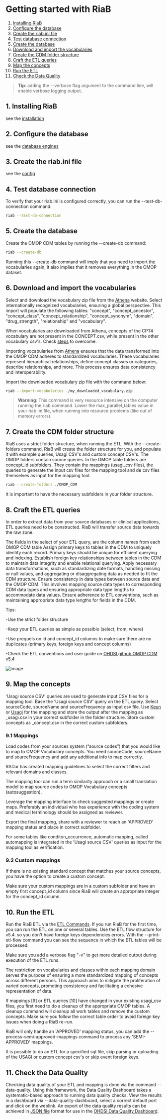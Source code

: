 # Getting started with RiaB

1. [Installing RiaB](#1-installing-riab)
2. [Configure the database](#2-configure-the-database)
3. [Create the riab.ini file](#3-create-the-riabini-file)
4. [Test database connection](#4-test-database-connection)
5. [Create the database](#5-create-the-database)
6. [Download and import the vocabularies](#6-download-and-import-the-vocabularies)
7. [Create the CDM folder structure](#7-create-the-cdm-folder-structure)
8. [Craft the ETL queries](#8-craft-the-etl-queries)
9. [Map the concepts](#9-map-the-concepts)
10. [Run the ETL](#10-run-the-etl)
11. [Check the Data Quality](#11-check-the-data-quality)

> **Tip**: adding the --verbose flag argument to the command line, will enable verbose logging output. 

## 1. Installing RiaB

see the [installation](installation.md)

## 2. Configure the database

see the [database engines](database_engines.md) 

## 3. Create the riab.ini file

see the [config](config.md)

## 4. Test database connection

To verify that your riab.ini is configured correctly, you can run the --test-db-connection command:

```bash
riab --test-db-connection
```

## 5. Create the database

Create the OMOP CDM tables by running the --create-db command:

```bash
riab --create-db
```

Running this --create-db command will imply that you need to import the vocabularies again, it also implies that it removes everything in the OMOP dataset. 

## 6. Download and import the vocabularies

Select and download the vocabulary zip file from the [Athena](https://athena.ohdsi.org/vocabulary/list) website. Select internationally recognized vocabularies, ensuring a global perspective. This import will populate the following tables:  "concept",
            "concept_ancestor",
            "concept_class",
            "concept_relationship",
            "concept_synonym",
            "domain",
            "drug_strength",
            "relationship" and
            "vocabulary".

When vocabularies are downloaded from Athena, concepts of the CPT4 vocabulary are not present in the CONCEPT.csv, while present in the other vocabulary csv's. Check [steps](post-process-CPT4-concepts.md) to overcome.

Importing vocabularies from [Athena](https://athena.ohdsi.org/vocabulary/list) ensures that the data transformed into the OMOP CDM adheres to standardized vocabularies. These vocabularies represent hierarchical relationships, define concept classes or categories, describe relationships, and more. This process ensures data consistency and interoperability.

Import the downloaded vocabulary zip file with the command below:

```bash
riab --import-vocabularies ./my_downloaded_vocabulary.zip
```

> **Warning**: This command is very resource intensive on the computer running the riab command. Lower the max_parallel_tables value in your riab.ini file, when running into resource problems (like out of memory errors).


## 7. Create the CDM folder structure

RiaB uses a strict folder structure, when running the ETL. With the --create-folders command, RiaB will create the folder structure for you, and populate it with example queries, Usagi CSV's and custom concept CSV's. The OMOP folders contain source queries. In the OMOP table folders are concept_id subfolders. They contain the mappings (usagi_csv files), the queries to generate the input csv files for the mapping tool and de csv files themselves as input for the mapping tool. 

```bash
riab --create-folders ./OMOP_CDM
```    
It is important to have the necessary subfolders in your folder structure. 

## 8. Craft the ETL queries

In order to extract data from your source databases or clinical applications, ETL queries need to be constructed. RiaB will transfer source data towards the raw zone.

The fields in the select of your ETL query, are the column names from each OMOP CDM table
Assign primary keys to tables in the CDM to uniquely identify each record. Primary keys should be unique for efficient querying and indexing.
Establish foreign key relationships between tables in the CDM to maintain data integrity and enable relational querying. 
Apply necessary data transformations, such as standardizing date formats, handling missing or null values, and aggregating or disaggregating data as needed to fit the CDM structure.
Ensure consistency in data types between source data and the OMOP CDM. This involves mapping source data types to corresponding CDM data types and ensuring appropriate data type lengths to accommodate data values.
Ensure adherence to ETL conventions, such as maintaining appropriate data type lengths for fields in the CDM.

Tips:

-Use the strict folder structure

-Keep your ETL queries as simple as possible (select, from, where)

-Use prequels on id and concept_id columns to make sure there are no duplicates (primary keys, foreign keys and concept columns)

-Check the ETL conventions and user guide on [OHDSI github OMOP CDM v5.4](https://ohdsi.github.io/CommonDataModel/cdm54.html#observation)

![image](https://github.com/RADar-AZDelta/Rabbit-in-a-Blender/assets/98580512/0724d2e9-9913-4574-a87b-00c0818db201)


## 9. Map the concepts

'Usagi source CSV' queries are used to generate input CSV files for a mapping tool. Base the ‘Usagi source CSV’ query on the ETL query. Select sourceCode, sourceName and sourceFrequency as input csv file. Use [Keun](https://radar-azdelta.github.io/Keun/) or [Usagi](https://ohdsi.github.io/Usagi/) for the mapping and store the output after the mapping as _usagi.csv in your correct subfolder in the folder structure. Store custom concepts as _concept.csv in the correct custom subfolders.

### 9.1 Mappings

Load codes from your sources system (“source codes”) that you would like to map to OMOP Vocabulary concepts. You need sourceCode, sourceName and sourceFrequency and add any additional info to map correctly.

RADar has created mapping guidelines to select the correct filters and relevant domains and classes.

The mapping tool can run a term similarity approach or a small translation model to map source codes to OMOP Vocabulary concepts (autosuggestion).

Leverage the mapping interface to check suggested mappings or create maps. Preferably an individual who has experience with the coding system and medical terminology should be assigned as reviewer.

Export the final mapping, share with a reviewer to reach an 'APPROVED' mapping status and place in correct subfolder.

For some tables like conditon_occurrence, automatic mapping, called automapping is integrated in the 'Usagi source CSV' queries as input for the mapping tool as verification.


### 9.2 Custom mappings

If there is no existing standard concept that matches your source concepts, you have the option to create a custom concept.

Make sure your custom mappings are in a custom subfolder and have an empty first concept_id column since RiaB will create an appropriate integer for the concept_id column.

## 10. Run the ETL

Run the RiaB ETL via the [ETL Commands](cli.md). If you run RiaB for the first time, you can run the ETL on one or several tables. Use the ETL flow structure for v5.4. so you don't have foreign keys dependencies errors. With the --print-etl-flow command you can see the sequence in which the ETL tables will be processed.

Make sure you add a verbose flag "-v" to get more detailed output during execution of the ETL runs.

The restriction on vocabularies and classes within each mapping domain serves the purpose of ensuring a more standardized mapping of concepts across different persons. This approach aims to mitigate the proliferation of varied concepts, promoting consistency and facilitating a cohesive representation of data.

If mappings [9] or ETL queries [10] have changed in your existing usagi_csv files, you first need to do a cleanup of the appropriate OMOP tables. A cleanup command will cleanup all work tables and remove the custom concepts. Make sure you follow the correct table order to avoid foreign key issues when doing a RiaB re-run.

RiaB will only handle an 'APPROVED' mapping status, you can add the --process-semi-approved-mappings command to process any 'SEMI-APPROVED' mappings.

It is possible to do an ETL for a specified sql file, skip parsing or uploading of the USAGI or custom concept csv's or skip event foreign keys.

## 11. Check the Data Quality

Checking data quality of your ETL and mapping is done via the command --data-quality. Using this framework, the Data Quality Dashboard takes a systematic-based approach to running data quality checks. View the results in a dashboard via --data-quality-dashboard, select a correct default port and click on the weblink. An export of the data quality results can be achieved in [JSON file](https://ohdsi.github.io/DataQualityDashboard/articles/DataQualityDashboard.html#viewing-results) format for use in the [OHDSI Data Quality Dashboard](https://ohdsi.github.io/DataQualityDashboard/).

